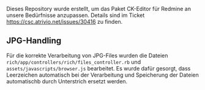 Dieses Repository wurde erstellt, um das Paket CK-Editor für Redmine an unsere Bedürfnisse anzupassen.
Details sind im Ticket https://csc.atrivio.net/issues/30416 zu finden.  

## JPG-Handling
Für die korrekte Verarbeitung von JPG-Files wurden die Dateien `rich/app/controllers/rich/files_controller.rb` und `assets/javascripts/browser.js` bearbeitet.
Es wurde dafür gesorgt, dass Leerzeichen automatisch bei der Verarbeitung und Speicherung der Dateien automatischb durch Unterstrich ersetzt werden.